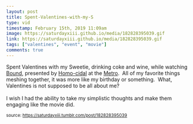 ```yaml
---
layout: post
title: Spent-Valentines-with-my-S
type: vid
timestamp: February 15th, 2019 11:09am
image: https://saturdayxiii.github.io/media/182828395039.gif
link: https://saturdayxiii.github.io/media/182828395039.gif
tags: ["valentines", "event", "movie"]
comments: true
---
```


Spent Valentines with my Sweetie, drinking coke and wine, while watching <a href="https://en.wikipedia.org/wiki/Bound_(1996_film)" target="_blank">Bound</a>, presented by <a href="https://www.facebook.com/HOMO-CIDAL-215031542009836/" target="_blank">Homo-cidal</a> at the <a href="http://www.metrocinema.org" target="_blank">Metro</a>.  All of my favorite things meshing together, it was more like my birthday or something.  What, Valentines is not supposed to be all about me?  <br/><br/>I wish I had the ability to take my simplistic thoughts and make them engaging like the movie did.
 
  
<small>source: https://saturdayxiii.tumblr.com/post/182828395039</small>